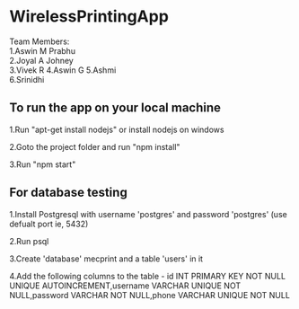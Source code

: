 # WirelessPrintingApp

Team Members:  
1.Aswin M Prabhu  
2.Joyal A Johney  
3.Vivek R
4.Aswin G
5.Ashmi  
6.Srinidhi   


## To run the app on your local machine

1.Run "apt-get install nodejs" or install nodejs on windows

2.Goto the project folder and run "npm install"

3.Run "npm start"

## For database testing

1.Install Postgresql with username 'postgres' and password 'postgres' (use defualt port ie, 5432)

2.Run psql

3.Create 'database' mecprint and a table 'users' in it

4.Add the following columns to the table - id INT PRIMARY KEY NOT NULL UNIQUE AUTOINCREMENT,username VARCHAR UNIQUE NOT NULL,password VARCHAR NOT NULL,phone VARCHAR UNIQUE NOT NULL
